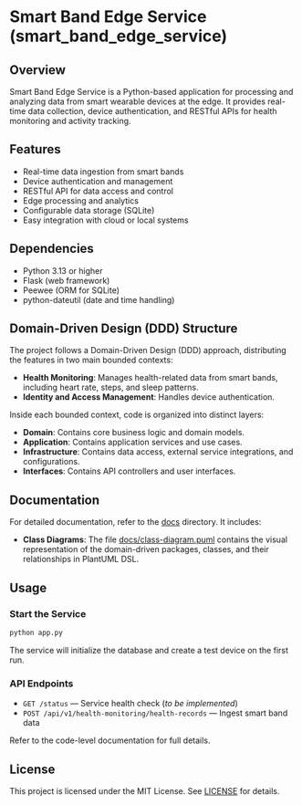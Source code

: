 # Smart Band Edge Service (smart_band_edge_service)

## Overview

Smart Band Edge Service is a Python-based application for processing and analyzing data from smart wearable devices at the edge. It provides real-time data collection, device authentication, and RESTful APIs for health monitoring and activity tracking.

## Features

- Real-time data ingestion from smart bands
- Device authentication and management
- RESTful API for data access and control
- Edge processing and analytics
- Configurable data storage (SQLite)
- Easy integration with cloud or local systems

## Dependencies

- Python 3.13 or higher
- Flask (web framework)
- Peewee (ORM for SQLite)
- python-dateutil (date and time handling)

## Domain-Driven Design (DDD) Structure

The project follows a Domain-Driven Design (DDD) approach, distributing the features in two main bounded contexts:
- **Health Monitoring**: Manages health-related data from smart bands, including heart rate, steps, and sleep patterns.
- **Identity and Access Management**: Handles device authentication.

Inside each bounded context, code is organized into distinct layers:
- **Domain**: Contains core business logic and domain models.
- **Application**: Contains application services and use cases.
- **Infrastructure**: Contains data access, external service integrations, and configurations.
- **Interfaces**: Contains API controllers and user interfaces.

## Documentation

For detailed documentation, refer to the [docs](docs) directory. It includes:
- **Class Diagrams**: The file [docs/class-diagram.puml](docs/class-diagram.puml) contains the visual representation of the domain-driven packages, classes, and their relationships in PlantUML DSL.

## Usage

### Start the Service

```sh
python app.py
```

The service will initialize the database and create a test device on the first run.

### API Endpoints

- `GET /status` — Service health check (_to be implemented_)
- `POST /api/v1/health-monitoring/health-records` — Ingest smart band data


Refer to the code-level documentation for full details.

## License

This project is licensed under the MIT License. See [LICENSE](LICENSE) for details.